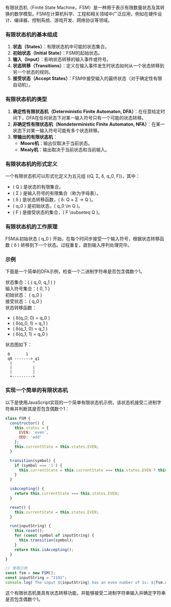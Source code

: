 有限状态机（Finite State Machine，FSM）是一种用于表示有限数量状态及其转换的数学模型。FSM在计算机科学、工程和相关领域中广泛应用，例如在硬件设计、编译器、控制系统、游戏开发、网络协议等领域。

### 有限状态机的基本组成

1. **状态（States）**：有限状态机中可能的状态集合。
2. **初始状态（Initial State）**：FSM的起始状态。
3. **输入（Input）**：影响状态转移的输入事件或符号。
4. **状态转移（Transitions）**：定义在输入事件发生时状态如何从一个状态转移到另一个状态的规则。
5. **接受状态（Accept States）**：FSM中接受输入的最终状态（对于确定性有限自动机）。

### 有限状态机的类型

1. **确定性有限状态机（Deterministic Finite Automaton, DFA）**：在任意给定时间下，DFA在任何状态下对某一输入符号只有一个可能的状态转移。
2. **非确定性有限状态机（Nondeterministic Finite Automaton, NFA）**：在某一状态下对某一输入符号可能有多个状态转移。
3. **带输出的有限状态机**：
    - **Moore机**：输出仅取决于当前状态。
    - **Mealy机**：输出取决于当前状态和当前输入。

### 有限状态机的形式定义

一个有限状态机可以形式化定义为五元组 \((Q, Σ, δ, q_0, F)\)，其中：
- \( Q \) 是状态的有限集合。
- \( Σ \) 是输入符号的有限集合（称为字母表）。
- \( δ \) 是状态转移函数，\( δ: Q × Σ → Q \)。
- \( q_0 \) 是初始状态，\( q_0 \in Q \)。
- \( F \) 是接受状态的集合，\( F \subseteq Q \)。

### 有限状态机的工作原理

FSM从初始状态 \( q_0 \) 开始，在每个时间步接受一个输入符号，根据状态转移函数 \( δ \) 转移到下一个状态。过程重复，直到输入序列处理完毕。

### 示例

下面是一个简单的DFA示例，检查一个二进制字符串是否包含偶数个1。

状态集合：{ \( q_0, q_1 \) }  
输入符号集合：{ 0, 1 }  
初始状态： \( q_0 \)  
接受状态： \( q_0 \)  
状态转移函数：
- \( δ(q_0, 0) = q_0 \)
- \( δ(q_0, 1) = q_1 \)
- \( δ(q_1, 0) = q_1 \)
- \( δ(q_1, 1) = q_0 \)

状态图如下：

```
 0       1
 q0 -------> q1
  |         ^
  |         |
  |         |
  +---------+
```

### 实现一个简单的有限状态机

以下是使用JavaScript实现的一个简单有限状态机示例，该状态机接受二进制字符串并判断其是否包含偶数个1：

```javascript
class FSM {
  constructor() {
    this.states = {
      EVEN: 'even',
      ODD: 'odd'
    };
    this.currentState = this.states.EVEN;
  }

  transition(symbol) {
    if (symbol === '1') {
      this.currentState = this.currentState === this.states.EVEN ? this.states.ODD : this.states.EVEN;
    }
  }

  isAccepting() {
    return this.currentState === this.states.EVEN;
  }

  reset() {
    this.currentState = this.states.EVEN;
  }

  run(inputString) {
    this.reset();
    for (const symbol of inputString) {
      this.transition(symbol);
    }
    return this.isAccepting();
  }
}

// 使用示例
const fsm = new FSM();
const inputString = "1101";
console.log(`The input ${inputString} has an even number of 1s: ${fsm.run(inputString)}`);
```

这个有限状态机类具有状态转移功能，并能够接受二进制字符串输入并确定字符串是否包含偶数个1。